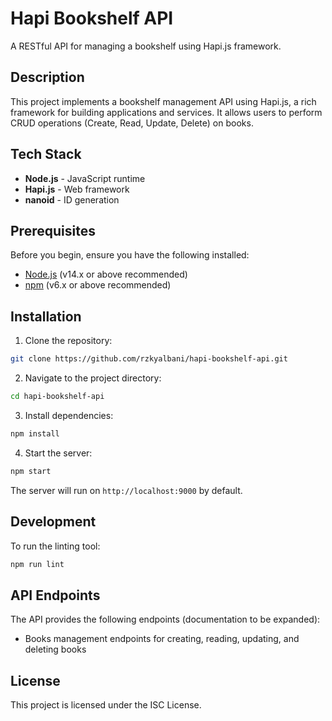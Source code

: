 # Hapi Bookshelf API

A RESTful API for managing a bookshelf using Hapi.js framework.

## Description

This project implements a bookshelf management API using Hapi.js, a rich framework for building applications and services. It allows users to perform CRUD operations (Create, Read, Update, Delete) on books.

## Tech Stack

- **Node.js** - JavaScript runtime
- **Hapi.js** - Web framework
- **nanoid** - ID generation

## Prerequisites

Before you begin, ensure you have the following installed:
- [Node.js](https://nodejs.org/) (v14.x or above recommended)
- [npm](https://www.npmjs.com/) (v6.x or above recommended)

## Installation

1. Clone the repository:
```bash
git clone https://github.com/rzkyalbani/hapi-bookshelf-api.git
```

2. Navigate to the project directory:
```bash
cd hapi-bookshelf-api
```

3. Install dependencies:
```bash
npm install
```

4. Start the server:
```bash
npm start
```

The server will run on `http://localhost:9000` by default.

## Development

To run the linting tool:
```bash
npm run lint
```

## API Endpoints

The API provides the following endpoints (documentation to be expanded):
- Books management endpoints for creating, reading, updating, and deleting books

## License

This project is licensed under the ISC License.
